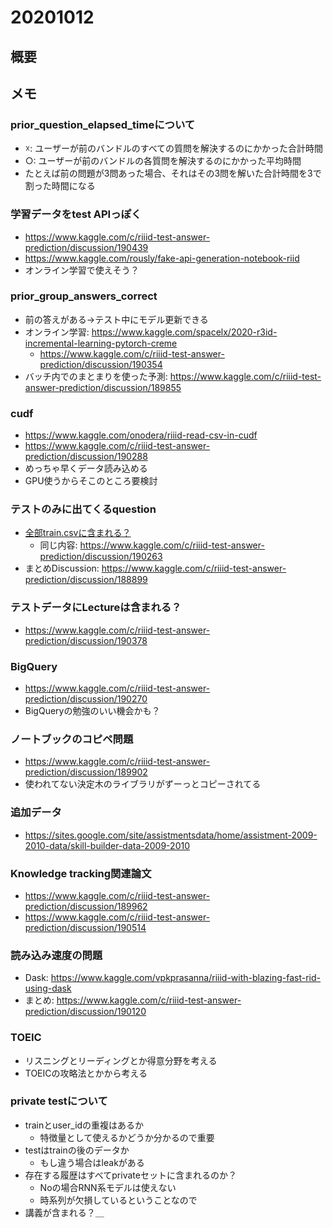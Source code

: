 # 20201012

## 概要

## メモ

### prior_question_elapsed_timeについて
- ☓:  ユーザーが前のバンドルのすべての質問を解決するのにかかった合計時間
- ○: ユーザーが前のバンドルの各質問を解決するのにかかった平均時間
- たとえば前の問題が3問あった場合、それはその3問を解いた合計時間を3で割った時間になる

### 学習データをtest APIっぽく
- https://www.kaggle.com/c/riiid-test-answer-prediction/discussion/190439
- https://www.kaggle.com/rously/fake-api-generation-notebook-riid
- オンライン学習で使えそう？

### prior_group_answers_correct
- 前の答えがある→テスト中にモデル更新できる
- オンライン学習: https://www.kaggle.com/spacelx/2020-r3id-incremental-learning-pytorch-creme
  - https://www.kaggle.com/c/riiid-test-answer-prediction/discussion/190354
- バッチ内でのまとまりを使った予測: https://www.kaggle.com/c/riiid-test-answer-prediction/discussion/189855


### cudf
- https://www.kaggle.com/onodera/riiid-read-csv-in-cudf
- https://www.kaggle.com/c/riiid-test-answer-prediction/discussion/190288
- めっちゃ早くデータ読み込める
- GPU使うからそこのところ要検討

### テストのみに出てくるquestion
- [全部train.csvに含まれる？](https://www.kaggle.com/c/riiid-test-answer-prediction/discussion/190415)
  - 同じ内容: https://www.kaggle.com/c/riiid-test-answer-prediction/discussion/190263
- まとめDiscussion: https://www.kaggle.com/c/riiid-test-answer-prediction/discussion/188899

### テストデータにLectureは含まれる？
- https://www.kaggle.com/c/riiid-test-answer-prediction/discussion/190378

### BigQuery
- https://www.kaggle.com/c/riiid-test-answer-prediction/discussion/190270
- BigQueryの勉強のいい機会かも？

### ノートブックのコピペ問題
- https://www.kaggle.com/c/riiid-test-answer-prediction/discussion/189902
- 使われてない決定木のライブラリがずーっとコピーされてる

### 追加データ
- https://sites.google.com/site/assistmentsdata/home/assistment-2009-2010-data/skill-builder-data-2009-2010

### Knowledge tracking関連論文
- https://www.kaggle.com/c/riiid-test-answer-prediction/discussion/189962
- https://www.kaggle.com/c/riiid-test-answer-prediction/discussion/190514

### 読み込み速度の問題
- Dask: https://www.kaggle.com/vpkprasanna/riiid-with-blazing-fast-rid-using-dask
- まとめ: https://www.kaggle.com/c/riiid-test-answer-prediction/discussion/190120

### TOEIC
- リスニングとリーディングとか得意分野を考える
- TOEICの攻略法とかから考える

### private testについて
- trainとuser_idの重複はあるか
  - 特徴量として使えるかどうか分かるので重要
- testはtrainの後のデータか
  - もし違う場合はleakがある
- 存在する履歴はすべてprivateセットに含まれるのか？
  - Noの場合RNN系モデルは使えない
  - 時系列が欠損しているということなので
- 講義が含まれる？＿
